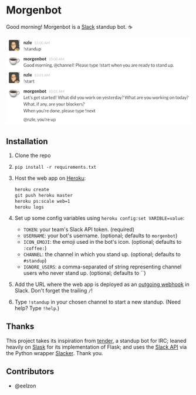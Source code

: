 # Morgenbot
Good morning! Morgenbot is a [Slack](https://slack.com/) standup bot. ☕

![screenshot](screenshot.png)

## Installation

1. Clone the repo
2. `pip install -r requirements.txt`
3. Host the web app on [Heroku](http://heroku.com):

    ```
    heroku create
    git push heroku master
    heroku ps:scale web=1
    heroku logs
    ```
4. Set up some config variables using `heroku config:set VARIBLE=value`:
   - `TOKEN`: your team's Slack API token. (required)
   - `USERNAME`: your bot's username. (optional; defaults to `morgenbot`)
   - `ICON_EMOJI`: the emoji used in the bot's icon. (optional; defaults to `:coffee:`)
   - `CHANNEL`: the channel in which you stand up. (optional; defaults to `#standup`)
   - `IGNORE_USERS`: a comma-separated of string representing channel users who never stand up. (optional; defaults to ``)
5. Add the URL where the web app is deployed as an [outgoing webhook](https://my.slack.com/services/new/outgoing-webhook) in Slack. Don't forget the trailing `/`!
6. Type `!standup` in your chosen channel to start a new standup. (Need help? Type `!help`.)

## Thanks
This project takes its inspiration from [tender](https://github.com/markpasc/tender), a standup bot for IRC; leaned heavily on [Slask](https://github.com/llimllib/slask) for its implementation of Flask; and uses the [Slack API](https://api.slack.com/) via the Python wrapper [Slacker](https://github.com/os/slacker). Thank you.

## Contributors
* @eelzon